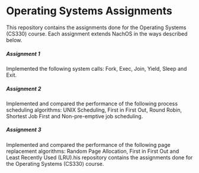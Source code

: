 # Operating Systems Assignments

This repository contains the assignments done for the Operating Systems (CS330) course. Each assignment extends NachOS in the ways described below.

##### Assignment 1
Implemented the following system calls: Fork, Exec, Join, Yield, Sleep and Exit.

##### Assignment 2
Implemented and compared the performance of the following process scheduling algorithms: UNIX Scheduling, First in First Out, Round Robin, Shortest Job First and Non-pre-emptive job scheduling.

##### Assignment 3
Implemented and compared the performance of the following page replacement algorithms: Random Page Allocation, First in First Out and Least Recently Used (LRU).his repository contains the assignments done for the Operating Systems (CS330) course.
